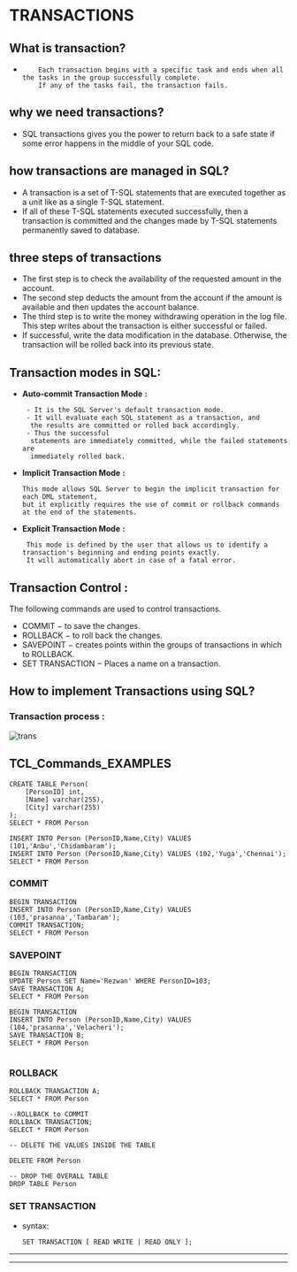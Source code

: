 # TRANSACTIONS
## What is transaction?
*   ``` Transactions group a set of tasks into a single execution unit.
        Each transaction begins with a specific task and ends when all the tasks in the group successfully complete.
        If any of the tasks fail, the transaction fails.
    ```

## why we need transactions?
* SQL transactions gives you the power to return back to a safe state if
some error happens in the middle of your SQL code.
## how transactions are managed in SQL?
* A transaction is a set of T-SQL statements that are executed together as a
unit like as a single T-SQL statement. 
* If all of these T-SQL statements
executed successfully, then a transaction is committed and the changes
made by T-SQL statements permanently saved to database.
## three steps of transactions
* The first step is to check the availability of the requested amount in the
account.
* The second step deducts the amount from the account if the amount is
available and then updates the account balance.
* The third step is to write the money withdrawing operation in the log file.
This step writes about the transaction is either successful or failed.
* If successful, write the data modification in the database. Otherwise, the
transaction will be rolled back into its previous state.

## Transaction modes in SQL:
* **Auto-commit Transaction Mode** **:**
  ``` 
   - It is the SQL Server's default transaction mode.
   - It will evaluate each SQL statement as a transaction, and
    the results are committed or rolled back accordingly.
   - Thus the successful
    statements are immediately committed, while the failed statements are
    immediately rolled back.
  ```
* **Implicit Transaction Mode** **:** 
    ``` 
    This mode allows SQL Server to begin the implicit transaction for each DML statement,
    but it explicitly requires the use of commit or rollback commands at the end of the statements.
    ```
* **Explicit Transaction Mode** **:**  
  ```
   This mode is defined by the user that allows us to identify a transaction's beginning and ending points exactly.
   It will automatically abort in case of a fatal error.
  ```
## Transaction Control **:**

The following commands are used to control transactions.
* COMMIT − to save the changes.
* ROLLBACK − to roll back the changes.
* SAVEPOINT − creates points within the groups of transactions in which to ROLLBACK.
* SET TRANSACTION − Places a name on a transaction.
  
## How to implement Transactions using SQL?
### Transaction process :
![trans](https://static.javatpoint.com/sqlserver/images/sql-server-transaction1.png)

## TCL_Commands_EXAMPLES
``` CREATE DATABASE Person;  
CREATE TABLE Person(  
    [PersonID] int,  
    [Name] varchar(255),  
    [City] varchar(255)  
);  
SELECT * FROM Person  
  
INSERT INTO Person (PersonID,Name,City) VALUES (101,'Anbu','Chidambaram');  
INSERT INTO Person (PersonID,Name,City) VALUES (102,'Yuga','Chennai');  
SELECT * FROM Person  
```
### COMMIT  
```
BEGIN TRANSACTION  
INSERT INTO Person (PersonID,Name,City) VALUES (103,'prasanna','Tambaram');  
COMMIT TRANSACTION;  
SELECT * FROM Person

```
  
### SAVEPOINT  
```
BEGIN TRANSACTION  
UPDATE Person SET Name='Rezwan' WHERE PersonID=103;  
SAVE TRANSACTION A;  
SELECT * FROM Person  
  
BEGIN TRANSACTION  
INSERT INTO Person (PersonID,Name,City) VALUES (104,'prasanna','Velacheri');  
SAVE TRANSACTION B;  
SELECT * FROM Person  
  
```

### ROLLBACK  
```
ROLLBACK TRANSACTION A;  
SELECT * FROM Person  
  
--ROLLBACK to COMMIT  
ROLLBACK TRANSACTION;  
SELECT * FROM Person  
  
-- DELETE THE VALUES INSIDE THE TABLE  

DELETE FROM Person  
  
-- DROP THE OVERALL TABLE  
DROP TABLE Person  

```
### SET TRANSACTION
* syntax:
   ```
   SET TRANSACTION [ READ WRITE | READ ONLY ];
   ```
---
---